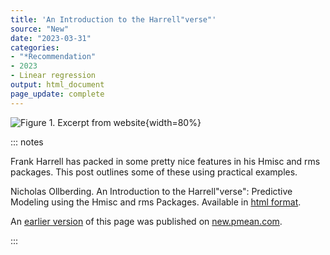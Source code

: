 ```yaml
---
title: 'An Introduction to the Harrell"verse"'
source: "New"
date: "2023-03-31"
categories:
- "*Recommendation"
- 2023
- Linear regression
output: html_document
page_update: complete
---
```


![Figure 1. Excerpt from website](http://www.pmean.com/new-images/23/introduction-to-harrell-verse-01.png){width=80%}

::: notes

Frank Harrell has packed in some pretty nice features in his Hmisc and rms packages. This post outlines some of these using practical examples.

Nicholas Ollberding. An Introduction to the Harrell"verse": Predictive Modeling using the Hmisc and rms Packages. Available in [html format][oll1].

[oll1]: https://www.nicholas-ollberding.com/post/an-introduction-to-the-harrell-verse-predictive-modeling-using-the-hmisc-and-rms-packages/

An [earlier version][sim2] of this page was published on [new.pmean.com][sim1].

[sim1]: http://new.pmean.com
[sim2]: http://new.pmean.com/introduction-to-harrell-verse/

:::

